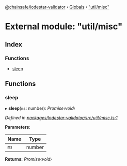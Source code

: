 [@chainsafe/lodestar-validator](../README.md) › [Globals](../globals.md) › ["util/misc"](_util_misc_.md)

# External module: "util/misc"

## Index

### Functions

* [sleep](_util_misc_.md#sleep)

## Functions

###  sleep

▸ **sleep**(`ms`: number): *Promise‹void›*

*Defined in [packages/lodestar-validator/src/util/misc.ts:1](https://github.com/ChainSafe/lodestar/blob/c806550/packages/lodestar-validator/src/util/misc.ts#L1)*

**Parameters:**

Name | Type |
------ | ------ |
`ms` | number |

**Returns:** *Promise‹void›*
